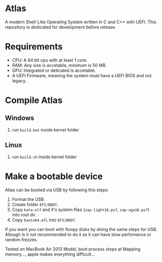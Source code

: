 # Atlas

A modern Shell-Like Operating System written in C and C++ with UEFI.
This repository is dedicated for development before release.
# Requirements
- CPU: A 64 bit cpu with at least 1 core.
- RAM: Any size is accetable, minimum is 50 MB.
- GPU: Integrated or deticated is accetable.
- A UEFI Firmware, meaning the system must have a UEFI BIOS and not legacy.

# Compile Atlas

## Windows
1. run `build.bat` inside kernel folder

## Linux
1. run `build.sh` inside kernel folder


# Make a bootable device
Atlas can be booted via USB by following this steps:
1. Format the USB.
2. Create folder `EFI/BOOT`.
3. Copy `kata.elf` and it's system files (`zap-light16.psf`, `zap-vga16.psf`) into root dir.
4. Copy `bootx64.efi` into `EFI/BOOT`.

If you want you can boot with floopy disks by doing the same steps for USB.
Altough is it not recommended to do it as it can have slow perfomance or random frezzes.

Tested on MacBook Air 2013 Model, boot process stops at Mapping memory..., apple makes everything difficult...
